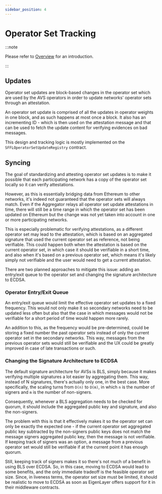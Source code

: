```yaml
---
sidebar_position: 4
---
```


# Operator Set Tracking

:::note

Please refer to [Overview](./overview.md) for an introduction.

:::

## Updates

Operator set updates are block-based changes in the operator set which are used
by the AVS operators in order to update networks' operator sets through an
attestation.

An operator set update is comprised of all the updates in operator weights in
one block, and as such happens at most once a block. It also has an
incrementing ID - which is then used on the attestation message and that can be
used to fetch the update content for verifying evidences on bad messages.

This design and tracking logic is mostly implemented on the 
`SFFLOperatorSetUpdateRegistry` contract.

## Syncing

The goal of standardizing and attesting operator set updates is to make it
possible that each participating network has a copy of the operator set locally
so it can verify attestations.

However, as this is essentially bridging data from Ethereum to other networks,
it's indeed not guaranteed that the operator sets will always match. Even if
the Aggregator relays all operator set update attestations in time, there will
still be a time range in which the operator set has been updated on Ethereum
but the change was not yet taken into account in one or more participating
networks.

This is especially problematic for verifying attestations, as a different
operator set may lead to the attestation, which is based on an aggregated
signature that used the current operator set as reference, not being
verifiable. This could happen both when the attestation is based on the current
operator set, in which case it should be verifiable in a short time, and also
when it's based on a previous operator set, which means it's likely simply not
verifiable and the user would need to get a current attestation.

There are two planned approaches to mitigate this issue: adding an entry/exit
queue to the operator set and changing the signature architecture to ECDSA.

### Operator Entry/Exit Queue

An entry/exit queue would limit the effective operator set updates to a fixed
frequency. This would not only make it so secondary networks need to be
updated less often but also that the case in which messages would not be
verifiable for a short period of time would happen more rarely.

An addition to this, as the frequency would be pre-determined, could be storing
a fixed number the past operator sets instead of only the current operator set
in the secondary networks. This way, messages from the previous operator sets
would still be verifiable and the UX could be greatly improved in case of late
transactions or such.

### Changing the Signature Architecture to ECDSA

The default signature architecture for AVSs is BLS, simply because it makes
verifying multiple signatures a lot easier by aggregating them. This way,
instead of N signatures, there's actually only one, in the best case. More
specifically, the scaling turns from `O(n)` to `O(m)`, in which `n` is the
number of signers and `m` is the number of non-signers.

Consequently, whenever a BLS aggregation needs to be checked for quorum, it
should include the aggregated public key and signature, and also the
non-signers.

The problem with this is that it effectively makes it so the operator set can
only be exactly the expected one - if the current operator set aggregated
public key subtracted by the non-signers public keys does not match the message
signers aggregated public key, then the message is not verifiable. If keeping
track of signers was an option, a message from a previous operator set would
still be verifiable if at the current point it has enough quorum.

Still, keeping track of signers makes it so there's not much of a benefit in
using BLS over ECDSA. So, in this case, moving to ECDSA would lead to some
benefits, and the only immediate tradeoff is the feasible operator set size.
Since, in liveness terms, the operator set size must be limited, it should be
realistic to move to ECDSA as soon as EigenLayer offers support for it in their
middleware contracts.
